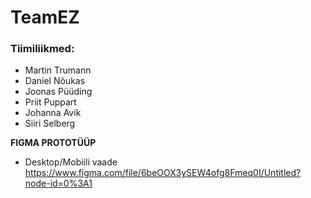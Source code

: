# TeamEZ

### Tiimiliikmed:
- Martin Trumann
- Daniel Nõukas
- Joonas Püüding
- Priit Puppart
- Johanna Avik
- Siiri Selberg

**FIGMA PROTOTÜÜP**

- Desktop/Mobiili vaade
https://www.figma.com/file/6beOOX3ySEW4ofg8Fmeq0I/Untitled?node-id=0%3A1


